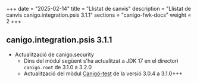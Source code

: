 +++
date        = "2025-02-14"
title       = "Llistat de canvis"
description = "Llistat de canvis canigo.integration.psis 3.1.1"
sections    = "canigo-fwk-docs"
weight		= 2
+++

## canigo.integration.psis 3.1.1

- Actualització de canigo.security
  - Dins del mòdul següent s'ha actualitzat a JDK 17 en el directori `canigó.root` de 3.1.0 a 3.2.0
  - Actualització del mòdul [Canigó-test](/plataformes/canigo/documentacio-llibreries/canigo.test/3.1.0/) de la versió 3.0.4 a 3.1.0+++
